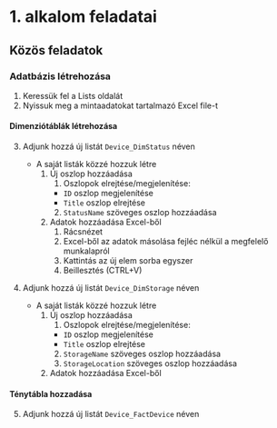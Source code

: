 # 1. alkalom feladatai

## Közös feladatok

### Adatbázis létrehozása
1. Keressük fel a Lists oldalát
2. Nyissuk meg a mintaadatokat tartalmazó Excel file-t
#### Dimenziótáblák létrehozása
3. Adjunk hozzá új listát ```Device_DimStatus``` néven
    - A saját listák közzé hozzuk létre
        1. Új oszlop hozzáadása
            1. Oszlopok elrejtése/megjelenítése:
             - ```ID``` oszlop megjelenítése
             - ```Title``` oszlop elrejtése
            2. ```StatusName``` szöveges oszlop hozzáadása
        2. Adatok hozzáadása Excel-ből
            1. Rácsnézet
            2. Excel-ből az adatok másolása fejléc nélkül a megfelelő munkalapról
            3. Kattintás az új elem sorba egyszer
            4. Beillesztés (CTRL+V)

4. Adjunk hozzá új listát ```Device_DimStorage``` néven
    - A saját listák közzé hozzuk létre
        1. Új oszlop hozzáadása
            1. Oszlopok elrejtése/megjelenítése:
             - ```ID``` oszlop megjelenítése
             - ```Title``` oszlop elrejtése
            2. ```StorageName``` szöveges oszlop hozzáadása
            3. ```StorageLocation``` szöveges oszlop hozzáadása
        2. Adatok hozzáadása Excel-ből
     
#### Ténytábla hozzadása
5. Adjunk hozzá új listát ```Device_FactDevice``` néven
